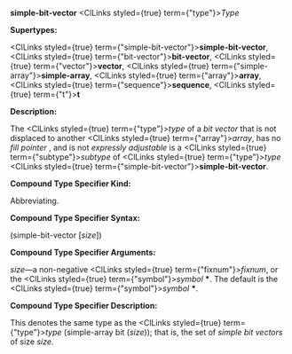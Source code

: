 **simple-bit-vector** <ClLinks styled={true} term={"type"}><i>Type</i></ClLinks> 



**Supertypes:** 



<ClLinks styled={true} term={"simple-bit-vector"}><b>simple-bit-vector</b></ClLinks>, <ClLinks styled={true} term={"bit-vector"}><b>bit-vector</b></ClLinks>, <ClLinks styled={true} term={"vector"}><b>vector</b></ClLinks>, <ClLinks styled={true} term={"simple-array"}><b>simple-array</b></ClLinks>, <ClLinks styled={true} term={"array"}><b>array</b></ClLinks>, <ClLinks styled={true} term={"sequence"}><b>sequence</b></ClLinks>, <ClLinks styled={true} term={"t"}><b>t</b></ClLinks> 



**Description:** 



The <ClLinks styled={true} term={"type"}><i>type</i></ClLinks> of a *bit vector* that is not displaced to another <ClLinks styled={true} term={"array"}><i>array</i></ClLinks>, has no *fill pointer* , and is not *expressly adjustable* is a <ClLinks styled={true} term={"subtype"}><i>subtype</i></ClLinks> of <ClLinks styled={true} term={"type"}><i>type</i></ClLinks> <ClLinks styled={true} term={"simple-bit-vector"}><b>simple-bit-vector</b></ClLinks>. 



**Compound Type Specifier Kind:** 



Abbreviating. 



**Compound Type Specifier Syntax:** 



(simple-bit-vector [*size*]) 







 



 



**Compound Type Specifier Arguments:** 



*size*—a non-negative <ClLinks styled={true} term={"fixnum"}><i>fixnum</i></ClLinks>, or the <ClLinks styled={true} term={"symbol"}><i>symbol</i></ClLinks> **\***. The default is the <ClLinks styled={true} term={"symbol"}><i>symbol</i></ClLinks> **\***. 



**Compound Type Specifier Description:** 



This denotes the same type as the <ClLinks styled={true} term={"type"}><i>type</i></ClLinks> (simple-array bit (*size*)); that is, the set of *simple bit vectors* of size *size*. 



